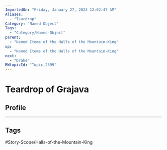 ```yaml
---
ImportedOn: "Friday, January 27, 2023 12:02:47 AM"
Aliases:
  - "Teardrop"
Category: "Named Object"
Tags:
  - "Category/Named-Object"
parent:
  - "Named Items of the Halls of the Mountain-King"
up:
  - "Named Items of the Halls of the Mountain-King"
next:
  - "Drake"
RWtopicId: "Topic_2599"
---
```

# Teardrop of Grajava
## Profile

---
## Tags
#Story-Scope/Halls-of-the-Mountain-King

